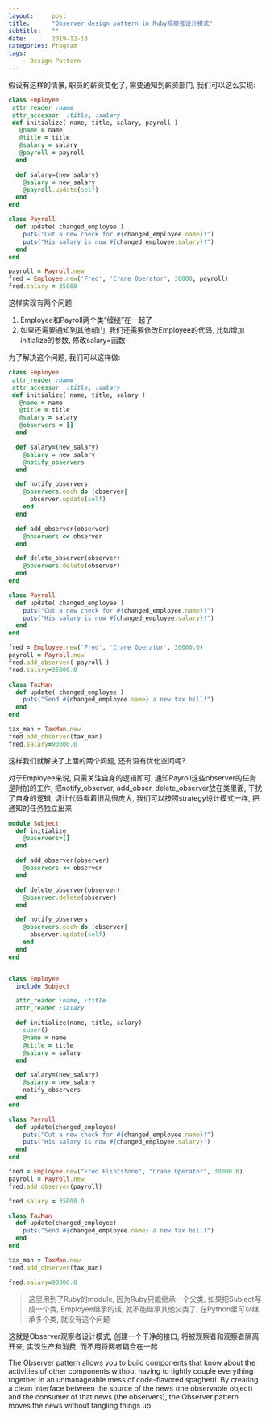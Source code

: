 ```yaml
---
layout:     post
title:      "Observer design pattern in Ruby观察者设计模式"
subtitle:   ""
date:       2019-12-18
categories: Program
tags:
    - Design Pattern
---
```


假设有这样的情景, 职员的薪资变化了, 需要通知到薪资部门, 我们可以这么实现:

```ruby
class Employee
 attr_reader :name
 attr_accessor  :title, :salary
 def initialize( name, title, salary, payroll )
   @name = name
   @title = title
   @salary = salary
   @payroll = payroll
  end

  def salary=(new_salary)
    @salary = new_salary
    @payroll.update(self)
  end
end

class Payroll
  def update( changed_employee )
    puts("Cut a new check for #{changed_employee.name}!")
    puts("His salary is now #{changed_employee.salary}!")
  end
end

payroll = Payroll.new
fred = Employee.new('Fred', 'Crane Operator', 30000, payroll)
fred.salary = 35000
```

这样实现有两个问题:

1. Employee和Payroll两个类“缠绕”在一起了
2. 如果还需要通知到其他部门, 我们还需要修改Employee的代码, 比如增加initialize的参数, 修改salary=函数

为了解决这个问题, 我们可以这样做:

```ruby
class Employee
 attr_reader :name
 attr_accessor  :title, :salary
 def initialize( name, title, salary )
   @name = name
   @title = title
   @salary = salary
   @observers = []
  end

  def salary=(new_salary)
    @salary = new_salary
    @notify_observers
  end

  def notify_observers
    @observers.each do |observer|
      observer.update(self)
    end
  end

  def add_observer(observer)
    @observers << observer
  end

  def delete_observer(observer)
    @observers.delete(observer)
  end
end

class Payroll
  def update( changed_employee )
    puts("Cut a new check for #{changed_employee.name}!")
    puts("His salary is now #{changed_employee.salary}!")
  end
end

fred = Employee.new('Fred', 'Crane Operator', 30000.0)
payroll = Payroll.new
fred.add_observer( payroll )
fred.salary=35000.0

class TaxMan
  def update( changed_employee )
    puts("Send #{changed_employee.name} a new tax bill!")
  end
end

tax_man = TaxMan.new
fred.add_observer(tax_man)
fred.salary=90000.0
```

这样我们就解决了上面的两个问题, 还有没有优化空间呢?

对于Employee来说, 只需关注自身的逻辑即可, 通知Payroll这些observer的任务是附加的工作, 把notify_observer, add_obser, delete_observer放在类里面, 干扰了自身的逻辑, 切让代码看着很乱很庞大, 我们可以按照strategy设计模式一样, 把通知的任务独立出来

```ruby
module Subject
  def initialize
    @observers=[]
  end

  def add_observer(observer)
    @observers << observer
  end

  def delete_observer(observer)
    @observer.delete(observer)
  end

  def notify_observers
    @observers.each do |observer|
      observer.update(self)
    end
  end
end


class Employee
  include Subject

  attr_reader :name, :title
  attr_reader :salary

  def initialize(name, title, salary)
    super()
    @name = name
    @title = title
    @salary = salary
  end

  def salary=(new_salary)
    @salary = new_salary
    notify_observers
  end
end

class Payroll
  def update(changed_employee)
    puts("Cut a new check for #{changed_employee.name}!")
    puts("His salary is now #{changed_employee.salary}")
  end
end

fred = Employee.new("Fred Flintstone", "Crane Operator", 30000.0)
payroll = Payroll.new
fred.add_observer(payroll)

fred.salary = 35000.0

class TaxMan
  def update(changed_employee)
    puts("Send #{changed_employee.name} a new tax bill!")
  end
end

tax_man = TaxMan.new
fred.add_observer(tax_man)

fred.salary=90000.0
```

> 这里用到了Ruby的module, 因为Ruby只能继承一个父类, 如果把Subject写成一个类, Employee继承的话, 就不能继承其他父类了, 在Python里可以继承多个类, 就没有这个问题

这就是Observer观察者设计模式, 创建一个干净的接口, 将被观察者和观察者隔离开来, 实现生产和消费, 而不用将两者耦合在一起

The Observer pattern allows you to build components that know about the activities of other components without having to tightly couple everything together in an unmanageable mess of code-flavored spaghetti. By creating a clean interface between the source of the news (the observable object) and the consumer of that news (the observers), the Observer pattern moves the news without tangling things up.
